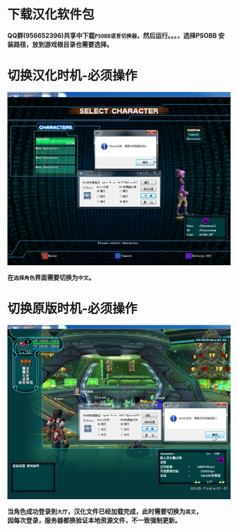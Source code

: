 # 下载汉化软件包

**QQ群(956652396)共享中下载`PSOBB语言切换器`，然后运行。。。，选择PSOBB
安装路径，放到游戏根目录也需要选择。**

# 切换汉化时机-必须操作

![汉化](./static/img/char_select_cn.jpg)  

**在`选择角色`界面需要切换为`中文`。**

# 切换原版时机-必须操作

![英文](./static/img/char_lobby_en.jpg)

 **当角色成功登录到`大厅`，汉化文件已经加载完成，此时需要切换为`英文`，  
因每次登录，服务器都换验证本地资源文件，不一致强制更新。**
